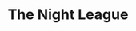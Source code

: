 ---
title: The Night League
categories:
- events
- radio
- digital
- press
tags:
- venue
position: 2
image: 
is-featured: 
is-front: 
website:
facebook: http://www.thenightleague.com/
twitter:
instagram:
spotify:
soundcloud:
youtube: 
apple: 
layout: client
---